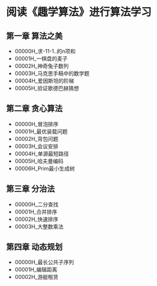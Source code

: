 # 阅读《趣学算法》进行算法学习
## 第一章 算法之美
* 00000H_求-11-1..的n项和
* 00001H_一棋盘的麦子
* 00002H_神奇兔子数列
* 00003H_马克思手稿中的数学题
* 00004H_爱因斯坦的阶梯
* 00005H_验证歌德巴赫猜想

## 第二章 贪心算法
* 00000H_冒泡排序
* 00001H_最优装载问题
* 00002H_背包问题
* 00003H_会议安排  
* 00004H_单源最短路径 
* 00005H_哈夫曼编码
* 00006H_Prim最小生成树

## 第三章 分治法
* 00000H_二分查找
* 00001H_合并排序
* 00002H_快速排序
* 00003H_大整数乘法

## 第四章  动态规划
* 00000H_最长公共子序列
* 00001H_编辑距离
* 00002H_游艇租赁

 

